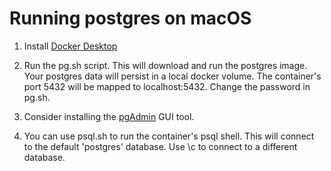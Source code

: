 # Running postgres on macOS

1. Install [Docker Desktop](https://www.docker.com/products/docker-desktop)

2. Run the pg.sh script. This will download and run the postgres image.
   Your postgres data will persist in a local docker volume.
   The container's port 5432 will be mapped to localhost:5432.
   Change the password in pg.sh.

3. Consider installing the [pgAdmin](https://www.pgadmin.org/) GUI tool.

4. You can use psql.sh to run the container's psql shell. This will connect
   to the default 'postgres' database. Use \c to connect to a different
   database.
